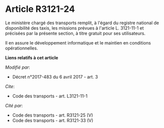 # Article R3121-24

Le ministère chargé des transports remplit, à l'égard du registre national de disponibilité des taxis, les missions prévues à
l'article L. 3121-11-1 et précisées par la présente section, à titre gratuit pour ses utilisateurs.

Il en assure le développement informatique et le maintien en conditions opérationnelles.

**Liens relatifs à cet article**

_Modifié par_:

  - Décret n°2017-483 du 6 avril 2017 - art. 3

_Cite_:

  - Code des transports - art. L3121-11-1

_Cité par_:

  - Code des transports - art. R3121-25 (V)
  - Code des transports - art. R3121-33 (V)
